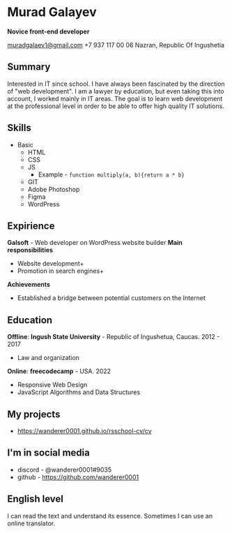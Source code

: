 # Murad Galayev
__Novice front-end developer__

muradgalaev1@gmail.com 
+7 937 117 00 06
Nazran, Republic Of Ingushetia

## Summary
Interested in IT since school. I have always been fascinated by the direction of "web development". I am a lawyer by education, but even taking this into account, I worked mainly in IT areas. The goal is to learn web development at the professional level in order to be able to offer high quality IT solutions.

## Skills
- Basic
    - HTML
    - CSS
    - JS
        - Example - `function multiply(a, b){return a * b}`
    - GIT
    - Adobe Photoshop
    - Figma
    - WordPress

## Expirience
__Galsoft__ - Web developer on WordPress website builder
__Main responsibilities__
- Website development+
- Promotion in search engines+
 
__Achievements__
- Established a bridge between potential customers on the Internet

## Education
__Offline__:
__Ingush State University__ - Republic of Ingushetua, Caucas. 2012 - 2017
- Law and organization

__Online__:
__freecodecamp__ - USA. 2022
- Responsive Web Design
- JavaScript Algorithms and Data Structures
 
## My projects
- https://wanderer0001.github.io/rsschool-cv/cv

## I'm in social media
- discord - @wanderer0001#9035
- github - https://github.com/wanderer0001

## English level
I can read the text and understand its essence. Sometimes I can use an online translator.